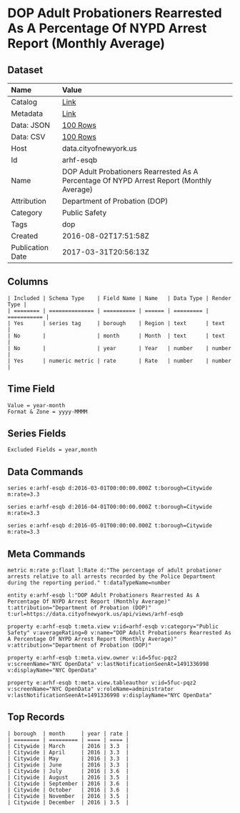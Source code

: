 # DOP Adult Probationers Rearrested As A Percentage Of NYPD Arrest Report (Monthly Average)

## Dataset

| Name | Value |
| :--- | :---- |
| Catalog | [Link](https://catalog.data.gov/dataset/adult-probationers-rearrested-as-a-percentage-of-nypd-arrest-report-monthly-average) |
| Metadata | [Link](https://data.cityofnewyork.us/api/views/arhf-esqb) |
| Data: JSON | [100 Rows](https://data.cityofnewyork.us/api/views/arhf-esqb/rows.json?max_rows=100) |
| Data: CSV | [100 Rows](https://data.cityofnewyork.us/api/views/arhf-esqb/rows.csv?max_rows=100) |
| Host | data.cityofnewyork.us |
| Id | arhf-esqb |
| Name | DOP Adult Probationers Rearrested As A Percentage Of NYPD Arrest Report (Monthly Average) |
| Attribution | Department of Probation (DOP) |
| Category | Public Safety |
| Tags | dop |
| Created | 2016-08-02T17:51:58Z |
| Publication Date | 2017-03-31T20:56:13Z |

## Columns

```ls
| Included | Schema Type    | Field Name | Name   | Data Type | Render Type |
| ======== | ============== | ========== | ====== | ========= | =========== |
| Yes      | series tag     | borough    | Region | text      | text        |
| No       |                | month      | Month  | text      | text        |
| No       |                | year       | Year   | number    | number      |
| Yes      | numeric metric | rate       | Rate   | number    | number      |
```

## Time Field

```ls
Value = year-month
Format & Zone = yyyy-MMMM
```

## Series Fields

```ls
Excluded Fields = year,month
```

## Data Commands

```ls
series e:arhf-esqb d:2016-03-01T00:00:00.000Z t:borough=Citywide m:rate=3.3

series e:arhf-esqb d:2016-04-01T00:00:00.000Z t:borough=Citywide m:rate=3.3

series e:arhf-esqb d:2016-05-01T00:00:00.000Z t:borough=Citywide m:rate=3.3
```

## Meta Commands

```ls
metric m:rate p:float l:Rate d:"The percentage of adult probationer arrests relative to all arrests recorded by the Police Department during the reporting period." t:dataTypeName=number

entity e:arhf-esqb l:"DOP Adult Probationers Rearrested As A Percentage Of NYPD Arrest Report (Monthly Average)" t:attribution="Department of Probation (DOP)" t:url=https://data.cityofnewyork.us/api/views/arhf-esqb

property e:arhf-esqb t:meta.view v:id=arhf-esqb v:category="Public Safety" v:averageRating=0 v:name="DOP Adult Probationers Rearrested As A Percentage Of NYPD Arrest Report (Monthly Average)" v:attribution="Department of Probation (DOP)"

property e:arhf-esqb t:meta.view.owner v:id=5fuc-pqz2 v:screenName="NYC OpenData" v:lastNotificationSeenAt=1491336998 v:displayName="NYC OpenData"

property e:arhf-esqb t:meta.view.tableauthor v:id=5fuc-pqz2 v:screenName="NYC OpenData" v:roleName=administrator v:lastNotificationSeenAt=1491336998 v:displayName="NYC OpenData"
```

## Top Records

```ls
| borough  | month     | year | rate | 
| ======== | ========= | ==== | ==== | 
| Citywide | March     | 2016 | 3.3  | 
| Citywide | April     | 2016 | 3.3  | 
| Citywide | May       | 2016 | 3.3  | 
| Citywide | June      | 2016 | 3.3  | 
| Citywide | July      | 2016 | 3.6  | 
| Citywide | August    | 2016 | 3.5  | 
| Citywide | September | 2016 | 3.6  | 
| Citywide | October   | 2016 | 3.6  | 
| Citywide | November  | 2016 | 3.5  | 
| Citywide | December  | 2016 | 3.5  | 
```